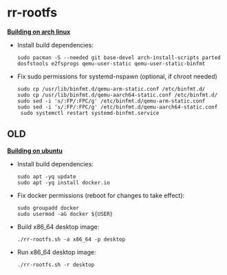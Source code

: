 # rr-rootfs

**<ins>Building on arch linux</ins>**

- Install build dependencies:
  ```
  sudo pacman -S --needed git base-devel arch-install-scripts parted dosfstools e2fsprogs qemu-user-static qemu-user-static-binfmt
  ```

- Fix sudo permissions for systemd-nspawn (optional, if chroot needed)
  ```
  sudo cp /usr/lib/binfmt.d/qemu-arm-static.conf /etc/binfmt.d/
  sudo cp /usr/lib/binfmt.d/qemu-aarch64-static.conf /etc/binfmt.d/
  sudo sed -i 's/:FP/:FPC/g' /etc/binfmt.d/qemu-arm-static.conf
  sudo sed -i 's/:FP/:FPC/g' /etc/binfmt.d/qemu-aarch64-static.conf
   sudo systemctl restart systemd-binfmt.service
  ```

## OLD

**<ins>Building on ubuntu</ins>**

- Install build dependencies:
    ```
    sudo apt -yq update
    sudo apt -yq install docker.io
    ```
- Fix docker permissions (reboot for changes to take effect):
    ```
    sudo groupadd docker
    sudo usermod -aG docker ${USER}
    ```
- Build x86_64 desktop image:
    ```
    ./rr-rootfs.sh -a x86_64 -p desktop
    ```
- Run x86_64 desktop image:
    ```
    ./rr-rootfs.sh -r desktop
    ```
